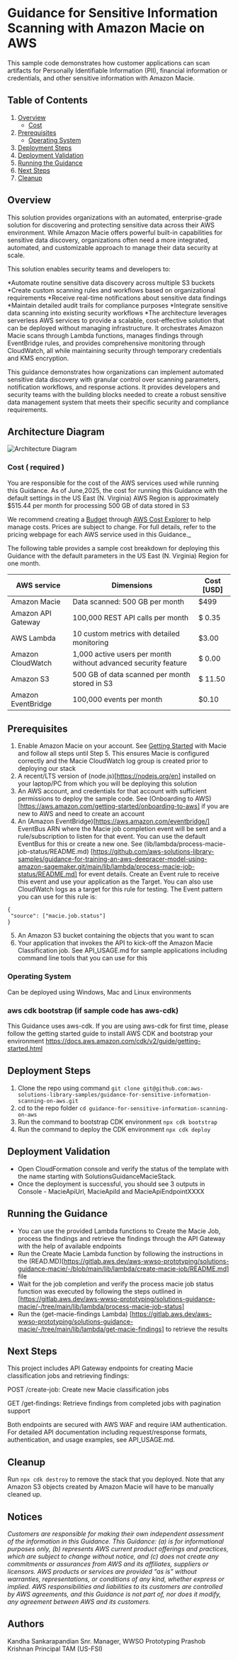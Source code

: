 # Guidance for Sensitive Information Scanning with Amazon Macie on AWS

This sample code demonstrates how customer applications can scan artifacts for Personally Identifiable Information (PII), financial information or credentials, and other sensitive information with Amazon Macie.


## Table of Contents

1. [Overview](#overview-required)
    - [Cost](#cost)
2. [Prerequisites](#prerequisites-required)
    - [Operating System](#operating-system-required)
3. [Deployment Steps](#deployment-steps-required)
4. [Deployment Validation](#deployment-validation-required)
5. [Running the Guidance](#running-the-guidance-required)
6. [Next Steps](#next-steps-required)
7. [Cleanup](#cleanup-required)


## Overview 

This solution provides organizations with an automated, enterprise-grade solution for discovering and protecting sensitive data across their AWS environment. While Amazon Macie offers powerful built-in capabilities for sensitive data discovery, organizations often need a more integrated, automated, and customizable approach to manage their data security at scale.

This solution enables security teams and developers to:

*Automate routine sensitive data discovery across multiple S3 buckets
*Create custom scanning rules and workflows based on organizational requirements
*Receive real-time notifications about sensitive data findings
*Maintain detailed audit trails for compliance purposes
*Integrate sensitive data scanning into existing security workflows
*The architecture leverages serverless AWS services to provide a scalable, cost-effective solution that can be deployed without managing infrastructure. It orchestrates Amazon Macie scans through Lambda functions, manages findings through EventBridge rules, and provides comprehensive monitoring through CloudWatch, all while maintaining security through temporary credentials and KMS encryption.

This guidance demonstrates how organizations can implement automated sensitive data discovery with granular control over scanning parameters, notification workflows, and response actions. It provides developers and security teams with the building blocks needed to create a robust sensitive data management system that meets their specific security and compliance requirements.

## Architecture Diagram

![Architecture Diagram](assets/images/sensitive-information-scanning-solutions-guidance.png)

### Cost ( required )

You are responsible for the cost of the AWS services used while running this Guidance. As of June,2025, the cost for running this Guidance with the default settings in the US East (N. Virginia) AWS Region is approximately $515.44 per month for processing 500 GB of data stored in S3

We recommend creating a [Budget](https://docs.aws.amazon.com/cost-management/latest/userguide/budgets-managing-costs.html) through [AWS Cost Explorer](https://aws.amazon.com/aws-cost-management/aws-cost-explorer/) to help manage costs. Prices are subject to change. For full details, refer to the pricing webpage for each AWS service used in this Guidance._



The following table provides a sample cost breakdown for deploying this Guidance with the default parameters in the US East (N. Virginia) Region for one month.

| AWS service  | Dimensions | Cost [USD] |
| ----------- | ------------ | ------------ |
|Amazon Macie| Data scanned: 500 GB per month | $499 |
|Amazon API Gateway | 100,000 REST API calls per month  | $ 0.35  |
|AWS Lambda| 10 custom metrics with detailed monitoring| $3.00 |
| Amazon CloudWatch | 1,000 active users per month without advanced security feature | $ 0.00 |
| Amazon S3 | 500 GB of data scanned per month stored in S3  | $ 11.50 |
| Amazon EventBridge | 100,000 events per month | $0.10 |


## Prerequisites

1. Enable Amazon Macie on your account. See [Getting Started](https://docs.aws.amazon.com/macie/latest/user/getting-started.html) with Macie and follow all steps until Step 5. This ensures Macie is configured correctly and the Macie CloudWatch log group is created prior to deploying our stack
2. A recent/LTS version of (node.js)[https://nodejs.org/en] installed on your laptop/PC from which you will be deploying this solution
3. An AWS account, and credentials for that account with sufficient permissions to deploy the sample code. See (Onboarding to AWS)[https://aws.amazon.com/getting-started/onboarding-to-aws] if you are new to AWS and need to create an account
4. An (Amazon EventBridge)[https://aws.amazon.com/eventbridge/] EventBus ARN where the Macie job completion event will be sent and a rule/subscription to listen for that event. You can use the default EventBus for this or create a new one. See (lib/lambda/process-macie-job-status/README.md) [https://github.com/aws-solutions-library-samples/guidance-for-training-an-aws-deepracer-model-using-amazon-sagemaker.git/main/lib/lambda/process-macie-job-status/README.md] for event details. Create an Event rule to receive this event and use your application as the Target. You can also use CloudWatch logs as a target for this rule for testing. The Event pattern you can use for this rule is:

 ```
 {
  "source": ["macie.job.status"]
}
 ```

5. An Amazon S3 bucket containing the objects that you want to scan
6. Your application that invokes the API to kick-off the Amazon Macie Classification job. See API_USAGE.md for sample applications including command line tools that you can use for this

### Operating System 

Can be deployed using Windows, Mac and Linux environments


### aws cdk bootstrap (if sample code has aws-cdk)

This Guidance uses aws-cdk. If you are using aws-cdk for first time, please follow the getting started guide to install AWS CDK and bootstrap your environment https://docs.aws.amazon.com/cdk/v2/guide/getting-started.html


## Deployment Steps

1. Clone the repo using command ```git clone git@github.com:aws-solutions-library-samples/guidance-for-sensitive-information-scanning-on-aws.git```
2. cd to the repo folder ```cd guidance-for-sensitive-information-scanning-on-aws```
3. Run the command to bootstrap CDK environment ```npx cdk bootstrap```
4. Run the command to deploy the CDK environment ```npx cdk deploy```


## Deployment Validation


* Open CloudFormation console and verify the status of the template with the name starting with SolutionsGuidanceMacieStack.
* Once the deployment is successful, you should see 3 outputs in Console - MacieApiUrl, MacieApiId and MacieApiEndpointXXXX


## Running the Guidance

* You can use the provided Lambda functions to Create the Macie Job, process the findings and retrieve the findings through the API Gateway with the help of available endpoints 
* Run the Create Macie Lambda function by following the instructions in the (READ.MD)[https://gitlab.aws.dev/aws-wwso-prototyping/solutions-guidance-macie/-/blob/main/lib/lambda/create-macie-job/README.md] file 
* Wait for the job completion and verify the process macie job status function was executed by following the steps outlined in [https://gitlab.aws.dev/aws-wwso-prototyping/solutions-guidance-macie/-/tree/main/lib/lambda/process-macie-job-status]
* Run the (get-macie-findings Lambda) [https://gitlab.aws.dev/aws-wwso-prototyping/solutions-guidance-macie/-/tree/main/lib/lambda/get-macie-findings] to retrieve the results 


## Next Steps

This project includes API Gateway endpoints for creating Macie classification jobs and retrieving findings:


POST /create-job: Create new Macie classification jobs

GET /get-findings: Retrieve findings from completed jobs with pagination support

Both endpoints are secured with AWS WAF and require IAM authentication. For detailed API documentation including request/response formats, authentication, and usage examples, see API_USAGE.md.


## Cleanup 

Run ```npx cdk destroy``` to remove the stack that you deployed. Note that any Amazon S3 objects created by Amazon Macie will have to be manually cleaned up.


## Notices 

*Customers are responsible for making their own independent assessment of the information in this Guidance. This Guidance: (a) is for informational purposes only, (b) represents AWS current product offerings and practices, which are subject to change without notice, and (c) does not create any commitments or assurances from AWS and its affiliates, suppliers or licensors. AWS products or services are provided “as is” without warranties, representations, or conditions of any kind, whether express or implied. AWS responsibilities and liabilities to its customers are controlled by AWS agreements, and this Guidance is not part of, nor does it modify, any agreement between AWS and its customers.*


## Authors 

Kandha Sankarapandian Snr. Manager, WWSO Prototyping
Prashob Krishnan Principal TAM (US-FSI)
